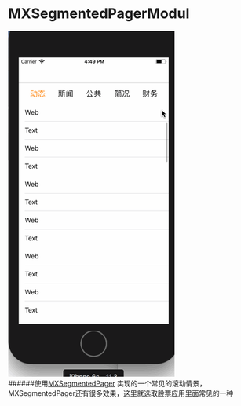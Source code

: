 # MXSegmentedPagerModul
![图片名称](https://github.com/YuanJiaShuai/MXSegmentedPagerModul/blob/master/MXSegmentedPagerDemo/MXSegmentedPagerDemo/Untitled.gif)  
######使用[MXSegmentedPager](https://github.com/maxep/MXSegmentedPager) 实现的一个常见的滚动情景，MXSegmentedPager还有很多效果，这里就选取股票应用里面常见的一种
